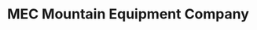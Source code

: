 ---
title: "MEC Mountain Equipment Company"
url: /winnipeg/mec-mountain-equipment-company/
shop: Outdoor
---